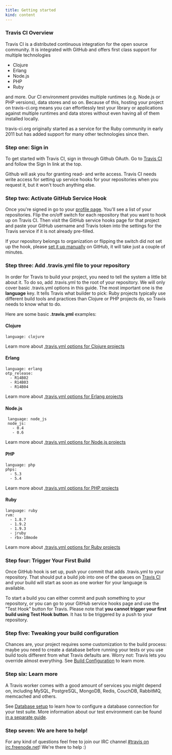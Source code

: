 ```yaml
---
title: Getting started
kind: content
---
```


### Travis CI Overview

Travis CI is a distributed continuous integration for the open source community. It is integrated with GitHub and offers first class support for
multiple technologies

 * Clojure
 * Erlang
 * Node.js
 * PHP
 * Ruby

and more. Our CI environment provides multiple runtimes (e.g. Node.js or PHP versions), data stores and so on. Because of this,
hosting your project on travis-ci.org means you can effortlessly test your library or applications against multiple runtimes and
data stores without even having all of them installed locally.

travis-ci.org originally started as a service for the Ruby community in early 2011 but has added support for many other technologies since
then.


### Step one: Sign in

To get started with Travis CI, sign in through Github OAuth. Go to <a href="http://travis-ci.org">Travis CI</a> and follow the Sign In link at the top.

Github will ask you for granting read- and write access. Travis CI needs write access for setting up service hooks for your repositories when you request it,
but it won't touch anything else.

### Step two: Activate GitHub Service Hook

Once you're signed in go to your <a href="http://travis-ci.org/profile">profile page</a>. You'll see a list of your repositories. Flip the on/off switch for each repository that you want to hook up on Travis CI. Then visit the GitHub service hooks page for that project and paste your GitHub username and Travis token into
the settings for the Travis service if it is not already pre-filled.

If your repository belongs to organization or flipping the switch did not set up the hook, please <a href="/docs/user/how-to-setup-and-trigger-the-hook-manually/">set it up manually</a> on GitHub, it will take just a couple of minutes.


###  Step three: Add .travis.yml file to your repository

In order for Travis to build your project, you need to tell the system a little bit about it. To do so, add .travis.yml to the root of your repository.
We will only cover basic .travis.yml options in this guide. The most important one is the **language** key. It tells Travis what builder to pick: Ruby projects
typically use different build tools and practices than Clojure or PHP projects do, so Travis needs to know what to do.

Here are some basic **.travis.yml** examples:

#### Clojure

    language: clojure

Learn more about <a href="/docs/user/languages/clojure/">.travis.yml options for Clojure projects</a>

#### Erlang

    language: erlang
    otp_release:
      - R14B02
      - R14B03
      - R14B04

Learn more about <a href="/docs/user/languages/erlang/">.travis.yml options for Erlang projects</a>

#### Node.js

     language: node_js
     node_js:
       - 0.4
       - 0.6

Learn more about <a href="/docs/user/languages/javascript-with-nodejs/">.travis.yml options for Node.js projects</a>

#### PHP

    language: php
    phps:
      - 5.3
      - 5.4

Learn more about <a href="/docs/user/languages/php/">.travis.yml options for PHP projects</a>

#### Ruby

    language: ruby
    rvm:
      - 1.8.7
      - 1.9.2
      - 1.9.3
      - jruby
      - rbx-18mode

Learn more about <a href="/docs/user/languages/ruby/">.travis.yml options for Ruby projects</a>


### Step four: Trigger Your First Build

Once GitHub hook is set up, push your commit that adds .travis.yml to your repository.
That should put a build job into one of the queues on <a href="http://travis-ci.org">Travis CI</a> and your build will start as soon as one worker for your
language is available.

To start a build you can either commit and push something to your repository, or you can go to your GitHub service hooks page and use the "Test Hook" button for Travis.
Please note that **you cannot trigger your first build using Test Hook button**. It has to be triggered by a push to your repository.


### Step five: Tweaking your build configuration

Chances are, your project requires some customization to the build process: maybe you need to create a database before running your tests or you use build tools
different from what Travis defaults are. Worry not: Travis lets you override almost everything.
See <a href="/docs/user/build-configuration/">Build Configuration</a> to learn more.


### Step six: Learn more

A Travis worker comes with a good amount of services you might depend on, including MySQL, PostgreSQL, MongoDB, Redis, CouchDB, RabbitMQ, memcached and others.

See <a href="/docs/user/database-setup/">Database setup</a> to learn how to configure a database connection for your test suite. More information
about our test environment can be found <a href="/docs/user/ci-environment/">in a separate guide</a>.


### Step seven: We are here to help!

For any kind of questions feel free to join our IRC channel <a href="irc://irc.freenode.net#travis">#travis on irc.freenode.net</a>!
We're there to help :)

